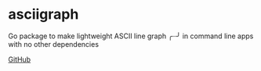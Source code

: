 # asciigraph

Go package to make lightweight ASCII line graph ╭┈╯ in command line apps with no other dependencies

[GitHub](https://github.com/guptarohit/asciigraph)
